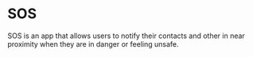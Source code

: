 # SOS 
SOS is an app that allows users to notify their contacts and other in near proximity when they are in danger or feeling unsafe. 
